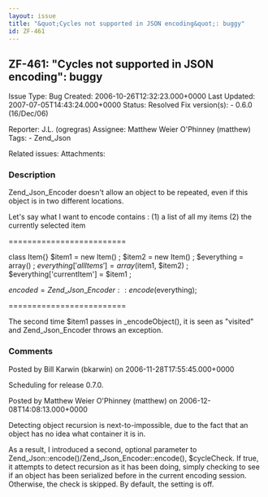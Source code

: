 ```yaml
---
layout: issue
title: "&quot;Cycles not supported in JSON encoding&quot;: buggy"
id: ZF-461
---
```


ZF-461: "Cycles not supported in JSON encoding": buggy
------------------------------------------------------

 Issue Type: Bug Created: 2006-10-26T12:32:23.000+0000 Last Updated: 2007-07-05T14:43:24.000+0000 Status: Resolved Fix version(s): - 0.6.0 (16/Dec/06)
 
 Reporter:  J.L. (ogregras)  Assignee:  Matthew Weier O'Phinney (matthew)  Tags: - Zend\_Json
 
 Related issues: 
 Attachments: 
### Description

Zend\_Json\_Encoder doesn't allow an object to be repeated, even if this object is in two different locations.

Let's say what I want to encode contains : (1) a list of all my items (2) the currently selected item

=========================

class Item{} $item1 = new Item() ; $item2 = new Item() ; $everything = array() ; $everything['allItems'] = array($item1, $item2) ; $everything['currentItem'] = $item1 ;

$encoded = Zend\_Json\_Encoder::encode($everything);

=========================

The second time $item1 passes in \_encodeObject(), it is seen as "visited" and Zend\_Json\_Encoder throws an exception.

 

 

### Comments

Posted by Bill Karwin (bkarwin) on 2006-11-28T17:55:45.000+0000

Scheduling for release 0.7.0.

 

 

Posted by Matthew Weier O'Phinney (matthew) on 2006-12-08T14:08:13.000+0000

Detecting object recursion is next-to-impossible, due to the fact that an object has no idea what container it is in.

As a result, I introduced a second, optional parameter to Zend\_Json::encode()/Zend\_Json\_Encoder::encode(), $cycleCheck. If true, it attempts to detect recursion as it has been doing, simply checking to see if an object has been serialized before in the current encoding session. Otherwise, the check is skipped. By default, the setting is off.

 

 